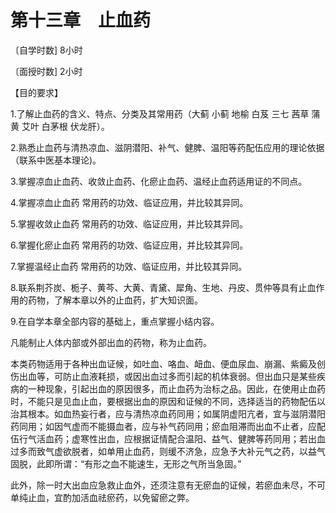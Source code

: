 # 第十三章　止血药

〔自学时数]   8小时

〔面授时数]   2小时

【目的要求】

1.了解止血药的含义、特点、分类及其常用药（大蓟  小蓟  地榆  白芨  三七  茜草  蒲黄  艾叶   白茅根  伏龙肝）。

2.熟悉止血药与清热凉血、滋阴潜阳、补气、健脾、温阳等药配伍应用的理论依据（联系中医基本理论)。

3.掌握凉血止血药、收敛止血药、化瘀止血药、温经止血药适用证的不同点。

4.掌握凉血止血药 常用药的功效、临证应用，并比较其异同。

5.掌握收敛止血药 常用药的功效、临证应用，并比较其异同。

6.掌握化瘀止血药 常用药的功效、临证应用，并比较其异同。

7.掌握温经止血药 常用药的功效、临证应用，并比较其异同。

8.联系荆芥炭、栀子、黄芩、大黄、青黛、犀角、生地、丹皮、贯仲等具有止血作用的药物，了解本章以外的止血药，扩大知识面。

9.在自学本章全部内容的基础上，重点掌握小结内容。


凡能制止人体内部或外部出血的药物，称为止血药。

本类药物适用于各种出血证候，如吐血、咯血、衄血、便血尿血、崩漏、紫癜及创伤出血等，可防止血液耗损，或因出血过多而引起的机体衰弱。但出血只是某些疾病的一种现象，引起出血的原因很多，而止血药为治标之品。因此，在使用止血药时，不能只是见血止血，要根据出血的原因和证候的不同，选择适当的药物配伍以治其根本。如血热妄行者，应与清热凉血药同用；如属阴虚阳亢者，宜与滋阴潜阳药同用；如因气虚而不能摄血者，应与补气药同用；瘀血阻滞而出血不止者，应配伍行气活血药；虚寒性出血，应根据证情配合温阳、益气、健脾等药同用；若出血过多而致气虚欲脱者，如单用止血药，则缓不济急，应急予大补元气之药，以益气固脱，此即所谓：“有形之血不能速生，无形之气所当急固。”

此外，除一时大出血应急救止血外，还须注意有无瘀血的证候，若瘀血未尽，不可单纯止血，宜酌加活血祛瘀药，以免留瘀之弊。
